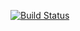 [![Build Status](https://travis-ci.org/Remkuzo98/capstone-portiforio-REMY.svg?branch=develop)](https://travis-ci.org/Remkuzo98/capstone-portiforio-REMY)